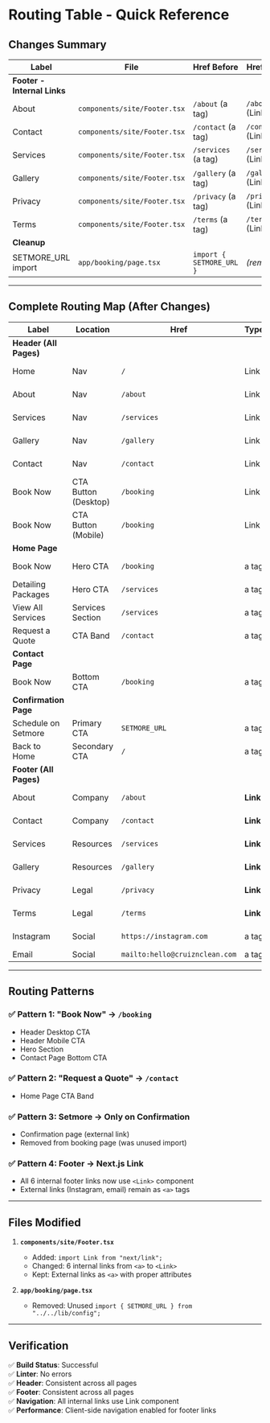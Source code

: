 # Routing Table - Quick Reference

## Changes Summary

| Label | File | Href Before | Href After | Status |
|-------|------|-------------|------------|---------|
| **Footer - Internal Links** |
| About | `components/site/Footer.tsx` | `/about` (a tag) | `/about` (Link) | ✅ Updated |
| Contact | `components/site/Footer.tsx` | `/contact` (a tag) | `/contact` (Link) | ✅ Updated |
| Services | `components/site/Footer.tsx` | `/services` (a tag) | `/services` (Link) | ✅ Updated |
| Gallery | `components/site/Footer.tsx` | `/gallery` (a tag) | `/gallery` (Link) | ✅ Updated |
| Privacy | `components/site/Footer.tsx` | `/privacy` (a tag) | `/privacy` (Link) | ✅ Updated |
| Terms | `components/site/Footer.tsx` | `/terms` (a tag) | `/terms` (Link) | ✅ Updated |
| **Cleanup** |
| SETMORE_URL import | `app/booking/page.tsx` | `import { SETMORE_URL }` | _(removed)_ | ✅ Cleaned |

---

## Complete Routing Map (After Changes)

| Label | Location | Href | Type | Notes |
|-------|----------|------|------|-------|
| **Header (All Pages)** |
| Home | Nav | `/` | Link | ✅ Internal |
| About | Nav | `/about` | Link | ✅ Internal |
| Services | Nav | `/services` | Link | ✅ Internal |
| Gallery | Nav | `/gallery` | Link | ✅ Internal |
| Contact | Nav | `/contact` | Link | ✅ Internal |
| Book Now | CTA Button (Desktop) | `/booking` | Link | ✅ Internal |
| Book Now | CTA Button (Mobile) | `/booking` | Link | ✅ Internal |
| **Home Page** |
| Book Now | Hero CTA | `/booking` | a tag | ✅ Internal |
| Detailing Packages | Hero CTA | `/services` | a tag | ✅ Internal |
| View All Services | Services Section | `/services` | a tag | ✅ Internal |
| Request a Quote | CTA Band | `/contact` | a tag | ✅ Internal |
| **Contact Page** |
| Book Now | Bottom CTA | `/booking` | a tag | ✅ Internal |
| **Confirmation Page** |
| Schedule on Setmore | Primary CTA | `SETMORE_URL` | a tag | ✅ External |
| Back to Home | Secondary CTA | `/` | a tag | ✅ Internal |
| **Footer (All Pages)** |
| About | Company | `/about` | **Link** | ✅ Updated |
| Contact | Company | `/contact` | **Link** | ✅ Updated |
| Services | Resources | `/services` | **Link** | ✅ Updated |
| Gallery | Resources | `/gallery` | **Link** | ✅ Updated |
| Privacy | Legal | `/privacy` | **Link** | ✅ Updated |
| Terms | Legal | `/terms` | **Link** | ✅ Updated |
| Instagram | Social | `https://instagram.com` | a tag | ✅ External |
| Email | Social | `mailto:hello@cruiznclean.com` | a tag | ✅ mailto |

---

## Routing Patterns

### ✅ Pattern 1: "Book Now" → `/booking`
- Header Desktop CTA
- Header Mobile CTA
- Hero Section
- Contact Page Bottom CTA

### ✅ Pattern 2: "Request a Quote" → `/contact`
- Home Page CTA Band

### ✅ Pattern 3: Setmore → Only on Confirmation
- Confirmation page (external link)
- Removed from booking page (was unused import)

### ✅ Pattern 4: Footer → Next.js Link
- All 6 internal footer links now use `<Link>` component
- External links (Instagram, email) remain as `<a>` tags

---

## Files Modified

1. **`components/site/Footer.tsx`**
   - Added: `import Link from "next/link";`
   - Changed: 6 internal links from `<a>` to `<Link>`
   - Kept: External links as `<a>` with proper attributes

2. **`app/booking/page.tsx`**
   - Removed: Unused `import { SETMORE_URL } from "../../lib/config";`

---

## Verification

✅ **Build Status**: Successful  
✅ **Linter**: No errors  
✅ **Header**: Consistent across all pages  
✅ **Footer**: Consistent across all pages  
✅ **Navigation**: All internal links use Link component  
✅ **Performance**: Client-side navigation enabled for footer links




